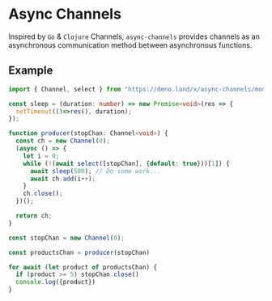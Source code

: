 # Async Channels
Inspired by `Go` & `Clojure` Channels, `async-channels` provides channels as an asynchronous communication method between asynchronous functions.

## Example
```typescript
import { Channel, select } from "https://deno.land/x/async-channels/mod.ts";

const sleep = (duration: number) => new Promise<void>(res => {
  setTimeout(()=>res(), duration);
});

function producer(stopChan: Channel<void>) {
  const ch = new Channel(0);
  (async () => {
    let i = 0;
    while (!(await select([stopChan], {default: true}))[1]) {
      await sleep(500); // Do some work...
      await ch.add(i++);
    }
    ch.close();
  })();

  return ch;
}

const stopChan = new Channel(0);

const productsChan = producer(stopChan)

for await (let product of productsChan) {
  if (product >= 5) stopChan.close()
  console.log({product})
}
```
